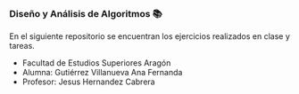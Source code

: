 ### Diseño y Análisis de Algoritmos 📚

En el siguiente repositorio se encuentran los ejercicios realizados en clase y tareas.  

- Facultad de Estudios Superiores Aragón 
- Alumna: Gutiérrez Villanueva Ana Fernanda
- Profesor: Jesus Hernandez Cabrera 
